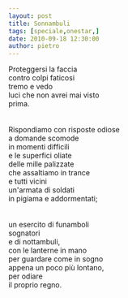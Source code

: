 ```yaml
---
layout: post
title: Sonnambuli
tags: [speciale,onestar,]
date: 2010-09-18 12:30:00
author: pietro
---
```

Proteggersi la faccia<br/>contro colpi faticosi<br/>tremo e vedo<br/>luci che non avrei mai visto<br/>prima.<br/><br/><br/>Rispondiamo con risposte odiose<br/>a domande scomode<br/>in momenti difficili<br/>e le superfici oliate<br/>delle mille palizzate<br/>che assaltiamo in trance<br/>e tutti vicini<br/>un'armata di soldati<br/>in pigiama e addormentati;<br/><br/><br/>un esercito di funamboli<br/>sognatori <br/>e di nottambuli,<br/>con le lanterne in mano<br/>per guardare come in sogno<br/>appena un poco più lontano,<br/>per odiare <br/>il proprio regno.<br/><br/><br/><br/><br/>
